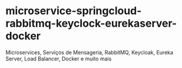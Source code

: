 # microservice-springcloud-rabbitmq-keyclock-eurekaserver-docker
Microservices, Serviços de Mensageria, RabbitMQ, Keycloak, Eureka Server, Load Balancer, Docker e muito mais
